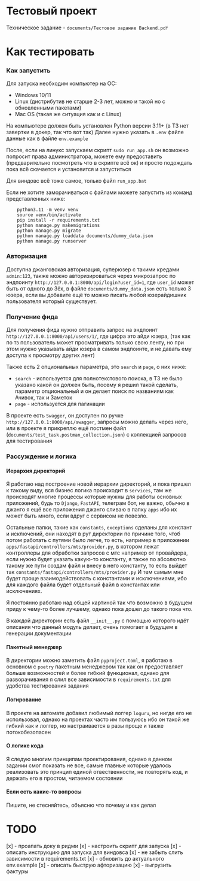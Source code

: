 # Тестовый проект

Техническое задание - `documents/Тестовое задание Backend.pdf`

# Как тестировать

### Как запустить

Для запуска необходим компьютер на ОС:
* Windows 10/11
* Linux (дистрибутив не старше 2-3 лет, можно и такой но с обновленными пакетами)
* Mac OS (такая же ситуация как и с Linux)

На компьютере должен быть установлен Python версии 3.11+ (в ТЗ нет завертки в докер, так что вот так)
Далее нужно указать в `.env` файле данные как в файле `env.example`

После, если на линукс запускаем скрипт `sudo run_app.sh` он возможно попросит права администратора, 
можете ему предоставить (предварительно посмотреть что в скрипте всё ок)
и просто подождать пока всё скачается и установится и запуститься

Для виндовс всё тоже самое, только файл `run_app.bat`

Если не хотите заморачиваться с файлами можете запустить из команд представленных ниже:

```
    python3.11 -m venv venv
    source venv/bin/activate
    pip install -r requirements.txt
    python manage.py makemigrations
    python manage.py migrate
    python manage.py loaddata documents/dummy_data.json
    python manage.py runserver
```


### Авторизация

Доступна джанговская авторизация, суперюзер с такими кредами `admin:123`, 
также можно авторизироваться через микрозапрос по эндпоинту `http://127.0.0.1:8000/api/login?user_id=1`, 
где `user_id` может быть от одного до 3ёх, в файле `documents/dummy_data.json` есть только 3 юзера, если вы добавите ещё
то можно писать любой юзерайдишник пользователя который существует.

### Получение фида

Для получения фида нужно отправить запрос на эндпоинт `http://127.0.0.1:8000/api/users/1/`, 
где цифра это айди юзера, (так как по тз пользователь может просматривать только свою ленту, 
но при этом нужно указывать айди юзера в самом эндпоинте, и не давать ему доступа к просмотру других лент)

Также есть 2 опциональных параметра, это `search` и `page`, о них ниже:
* `search` - используется для полнотекстового поиска, в ТЗ не было указано какой он должен быть, 
    посему я решил такой сделать, параметр опциональный и он делает поиск по названиям как Ачивок, так и 
    Заметок
* `page` - используется для пагинации

В проекте есть `Swagger`, он доступен по ручке `http://127.0.0.1:8000/api/swagger`, 
запросы можно делать через него, или в проекте я прикреплю ещё постмен файл (`documents/test_task.postman_collection.json`) с коллекцией 
запросов для тестирования


### Рассуждение и логика

#### Иерархия директорий
Я работаю над построение новой иерархии директорий, и пока пришел к такому виду, вся бизнес логика происходит в `services`, 
там же происходят многие процессы которые нужны для работы основных приложений, будь то `Django`, `FastAPI`, телеграм бот, не важно, 
обычно в джанго я ещё все приложения джанго сливаю в папку `apps` ибо их может быть много, если вдруг с сервисом не повезло.

Остальные папки, такие как `constants`, `exceptions` сделаны для констант и исключений, они находят в рут директории по причине того,
чтоб потом работать с путями было легче, то есть, например в приложении `apps/fastapi/controllers/mts/provider.py`, в котором лежат
контроллеры для обработки запросов с мтс например от провайдера, если нужно будет указать какую-то константу, 
я также по абсолютно такому же пути создам файл и внесу в него константу, то есть выйдет так `constants/fastapi/controllers/mts/provider.py`
И тем самым мне будет проще взаимодействовать с константами и исключениями, ибо для каждого файла будет отдельный файл в константах или исключениях.

Я постоянно работаю над общей картиной так что возможно в будущем приду к чему-то более лучшему, однако пока дошел до такого пока что.

В каждой директории есть файл `__init__.py` c помощью которого идёт описания что данный модуль делает, 
очень помогает в будущем в генерации документации

#### Пакетный менеджер

В директории можно заметить файл `pyproject.toml`, я работаю в основном с `poetry` пакетным менеджером так как он предоставляет больше возможностей
и более гибкий функционал, однако для разворачивания я слил все зависимости в `requirements.txt` для удобства тестирования задания

#### Логирование

В проекте на автомате добавил любимый логгер `loguru`, но нигде его не использовал, однако на проектах часто им пользуюсь ибо он такой же
гибкий как и логгер, но настраивается в разы проще и также потокобезопасен

#### О логике кода

Я следую многим принципам проектирования, однако в данном задании смог показать не все, самые главные которые удалось реализовать это
принцип единой отвественности, не повторять код, и держать его в простом, читаемом состоянии

#### Если есть какие-то вопросы

Пишите, не стесняйтесь, объясню что почему и как делал


# TODO

[x] - проапать доку в ридми
[x] - настроить скрипт для запуска
[x] - описать инструкцию для запуска для виндовса
[x] - не забыть слить зависимости в requirements.txt
[x] - обновить до актуального env.example
[x] - описать быструю афторизацию
[x] - выгрузить фактуры

